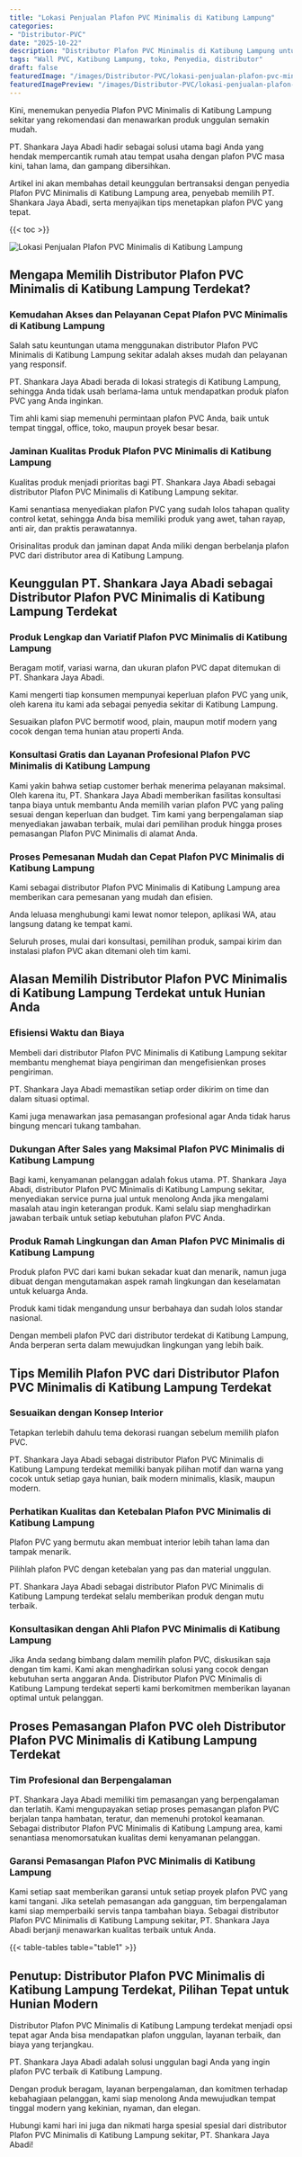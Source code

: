 ```yaml
---
title: "Lokasi Penjualan Plafon PVC Minimalis di Katibung Lampung"
categories:
- "Distributor-PVC"
date: "2025-10-22"
description: "Distributor Plafon PVC Minimalis di Katibung Lampung untuk tempat tinggal, office, dan toko. Panel terbaik, beragam motif, variasi warna elegan, beserta servis pemasangan dikerjakan oleh tim berpengalaman dan jaminan resmi!|Layanan distribusi Plafon PVC Minimalis di Katibung Lampung bagi kebutuhan tempat tinggal, kantor, maupun gerai, dengan panel terbaik dan penempatan oleh tim ahli dan kepastian resmi.|Solusi Plafon PVC Minimalis di Katibung Lampung yang andal untuk hunian, perkantoran, serta toko, dengan panel berkualitas dan pemasangan dikerjakan oleh teknisi profesional dan jaminan resmi.|Penyediaan Plafon PVC Minimalis di Katibung Lampung untuk tempat tinggal, office, serta ritel, beserta produk berkualitas dan penempatan oleh tim ahli, dilengkapi dengan garansi resmi.}"
tags: "Wall PVC, Katibung Lampung, toko, Penyedia, distributor"
draft: false
featuredImage: "/images/Distributor-PVC/lokasi-penjualan-plafon-pvc-minimalis-di-katibung-lampung.png"
featuredImagePreview: "/images/Distributor-PVC/lokasi-penjualan-plafon-pvc-minimalis-di-katibung-lampung.png"
---
```


Kini, menemukan penyedia Plafon PVC Minimalis di Katibung Lampung sekitar yang rekomendasi dan menawarkan produk unggulan semakin mudah.

PT. Shankara Jaya Abadi hadir sebagai solusi utama bagi Anda yang hendak mempercantik rumah atau tempat usaha dengan plafon PVC masa kini, tahan lama, dan gampang dibersihkan.

Artikel ini akan membahas detail keunggulan bertransaksi dengan penyedia Plafon PVC Minimalis di Katibung Lampung area, penyebab memilih PT. Shankara Jaya Abadi, serta menyajikan tips menetapkan plafon PVC yang tepat.

{{< toc >}}

![Lokasi Penjualan Plafon PVC Minimalis di Katibung Lampung](/images/Distributor-PVC/Lokasi-Penjualan-Plafon-PVC-Minimalis-di-Katibung-Lampung.png)

## Mengapa Memilih Distributor Plafon PVC Minimalis di Katibung Lampung Terdekat?

### Kemudahan Akses dan Pelayanan Cepat Plafon PVC Minimalis di Katibung Lampung

Salah satu keuntungan utama menggunakan distributor Plafon PVC Minimalis di Katibung Lampung sekitar adalah akses mudah dan pelayanan yang responsif.

PT. Shankara Jaya Abadi berada di lokasi strategis di Katibung Lampung, sehingga Anda tidak usah berlama-lama untuk mendapatkan produk plafon PVC yang Anda inginkan.

Tim ahli kami siap memenuhi permintaan plafon PVC Anda, baik untuk tempat tinggal, office, toko, maupun proyek besar besar.

### Jaminan Kualitas Produk Plafon PVC Minimalis di Katibung Lampung

Kualitas produk menjadi prioritas bagi PT. Shankara Jaya Abadi sebagai distributor Plafon PVC Minimalis di Katibung Lampung sekitar.

Kami senantiasa menyediakan plafon PVC yang sudah lolos tahapan quality control ketat, sehingga Anda bisa memiliki produk yang awet, tahan rayap, anti air, dan praktis perawatannya.

Orisinalitas produk dan jaminan dapat Anda miliki dengan berbelanja plafon PVC dari distributor area di Katibung Lampung.

## Keunggulan PT. Shankara Jaya Abadi sebagai Distributor Plafon PVC Minimalis di Katibung Lampung Terdekat

### Produk Lengkap dan Variatif Plafon PVC Minimalis di Katibung Lampung

Beragam motif, variasi warna, dan ukuran plafon PVC dapat ditemukan di PT. Shankara Jaya Abadi.

Kami mengerti tiap konsumen mempunyai keperluan plafon PVC yang unik, oleh karena itu kami ada sebagai penyedia sekitar di Katibung Lampung.

Sesuaikan plafon PVC bermotif wood, plain, maupun motif modern yang cocok dengan tema hunian atau properti Anda.

### Konsultasi Gratis dan Layanan Profesional Plafon PVC Minimalis di Katibung Lampung

Kami yakin bahwa setiap customer berhak menerima pelayanan maksimal. Oleh karena itu, PT. Shankara Jaya Abadi memberikan fasilitas konsultasi tanpa biaya untuk membantu Anda memilih varian plafon PVC yang paling sesuai dengan keperluan dan budget. Tim kami yang berpengalaman siap menyediakan jawaban terbaik, mulai dari pemilihan produk hingga proses pemasangan Plafon PVC Minimalis di alamat Anda.

### Proses Pemesanan Mudah dan Cepat Plafon PVC Minimalis di Katibung Lampung

Kami sebagai distributor Plafon PVC Minimalis di Katibung Lampung area memberikan cara pemesanan yang mudah dan efisien.

Anda leluasa menghubungi kami lewat nomor telepon, aplikasi WA, atau langsung datang ke tempat kami.

Seluruh proses, mulai dari konsultasi, pemilihan produk, sampai kirim dan instalasi plafon PVC akan ditemani oleh tim kami.

## Alasan Memilih Distributor Plafon PVC Minimalis di Katibung Lampung Terdekat untuk Hunian Anda

### Efisiensi Waktu dan Biaya

Membeli dari distributor Plafon PVC Minimalis di Katibung Lampung sekitar membantu menghemat biaya pengiriman dan mengefisienkan proses pengiriman.

PT. Shankara Jaya Abadi memastikan setiap order dikirim on time dan dalam situasi optimal.

Kami juga menawarkan jasa pemasangan profesional agar Anda tidak harus bingung mencari tukang tambahan.

### Dukungan After Sales yang Maksimal Plafon PVC Minimalis di Katibung Lampung

Bagi kami, kenyamanan pelanggan adalah fokus utama. PT. Shankara Jaya Abadi, distributor Plafon PVC Minimalis di Katibung Lampung sekitar, menyediakan service purna jual untuk menolong Anda jika mengalami masalah atau ingin keterangan produk. Kami selalu siap menghadirkan jawaban terbaik untuk setiap kebutuhan plafon PVC Anda.

### Produk Ramah Lingkungan dan Aman Plafon PVC Minimalis di Katibung Lampung

Produk plafon PVC dari kami bukan sekadar kuat dan menarik, namun juga dibuat dengan mengutamakan aspek ramah lingkungan dan keselamatan untuk keluarga Anda.

Produk kami tidak mengandung unsur berbahaya dan sudah lolos standar nasional.

Dengan membeli plafon PVC dari distributor terdekat di Katibung Lampung, Anda berperan serta dalam mewujudkan lingkungan yang lebih baik.

## Tips Memilih Plafon PVC dari Distributor Plafon PVC Minimalis di Katibung Lampung Terdekat

### Sesuaikan dengan Konsep Interior

Tetapkan terlebih dahulu tema dekorasi ruangan sebelum memilih plafon PVC.

PT. Shankara Jaya Abadi sebagai distributor Plafon PVC Minimalis di Katibung Lampung terdekat memiliki banyak pilihan motif dan warna yang cocok untuk setiap gaya hunian, baik modern minimalis, klasik, maupun modern.

### Perhatikan Kualitas dan Ketebalan Plafon PVC Minimalis di Katibung Lampung

Plafon PVC yang bermutu akan membuat interior lebih tahan lama dan tampak menarik.

Pilihlah plafon PVC dengan ketebalan yang pas dan material unggulan.

PT. Shankara Jaya Abadi sebagai distributor Plafon PVC Minimalis di Katibung Lampung terdekat selalu memberikan produk dengan mutu terbaik.

### Konsultasikan dengan Ahli Plafon PVC Minimalis di Katibung Lampung

Jika Anda sedang bimbang dalam memilih plafon PVC, diskusikan saja dengan tim kami. Kami akan menghadirkan solusi yang cocok dengan kebutuhan serta anggaran Anda. Distributor Plafon PVC Minimalis di Katibung Lampung terdekat seperti kami berkomitmen memberikan layanan optimal untuk pelanggan.

## Proses Pemasangan Plafon PVC oleh Distributor Plafon PVC Minimalis di Katibung Lampung Terdekat

### Tim Profesional dan Berpengalaman

PT. Shankara Jaya Abadi memiliki tim pemasangan yang berpengalaman dan terlatih. Kami mengupayakan setiap proses pemasangan plafon PVC berjalan tanpa hambatan, teratur, dan memenuhi protokol keamanan. Sebagai distributor Plafon PVC Minimalis di Katibung Lampung area, kami senantiasa menomorsatukan kualitas demi kenyamanan pelanggan.

### Garansi Pemasangan Plafon PVC Minimalis di Katibung Lampung

Kami setiap saat memberikan garansi untuk setiap proyek plafon PVC yang kami tangani. Jika setelah pemasangan ada gangguan, tim berpengalaman kami siap memperbaiki servis tanpa tambahan biaya. Sebagai distributor Plafon PVC Minimalis di Katibung Lampung sekitar, PT. Shankara Jaya Abadi berjanji menawarkan kualitas terbaik untuk Anda.

{{< table-tables table="table1" >}}

## Penutup: Distributor Plafon PVC Minimalis di Katibung Lampung Terdekat, Pilihan Tepat untuk Hunian Modern

Distributor Plafon PVC Minimalis di Katibung Lampung terdekat menjadi opsi tepat agar Anda bisa mendapatkan plafon unggulan, layanan terbaik, dan biaya yang terjangkau.

PT. Shankara Jaya Abadi adalah solusi unggulan bagi Anda yang ingin plafon PVC terbaik di Katibung Lampung.

Dengan produk beragam, layanan berpengalaman, dan komitmen terhadap kebahagiaan pelanggan, kami siap menolong Anda mewujudkan tempat tinggal modern yang kekinian, nyaman, dan elegan.

Hubungi kami hari ini juga dan nikmati harga spesial spesial dari distributor Plafon PVC Minimalis di Katibung Lampung sekitar, PT. Shankara Jaya Abadi!
